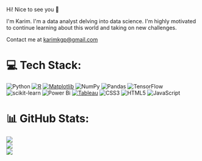 Hi! Nice to see you 👋 

I'm Karim. I'm a data analyst delving into data science. I'm highly motivated to continue learning about this world and taking on new challenges.

Contact me at karimkgp@gmail.com

# 💻 Tech Stack:
![Python](https://img.shields.io/badge/python-3670A0?style=for-the-badge&logo=python&logoColor=ffdd54) [![R](https://img.shields.io/badge/R-276DC3?style=for-the-badge&logo=r&logoColor=white)](https://www.r-project.org/)
[![Matplotlib](https://img.shields.io/badge/Matplotlib-e8edfd?style=for-the-badge&logo=python&logoColor=black)](https://matplotlib.org/)
 ![NumPy](https://img.shields.io/badge/numpy-%23013243.svg?style=for-the-badge&logo=numpy&logoColor=white) ![Pandas](https://img.shields.io/badge/pandas-%23150458.svg?style=for-the-badge&logo=pandas&logoColor=white) ![TensorFlow](https://img.shields.io/badge/TensorFlow-%23FF6F00.svg?style=for-the-badge&logo=TensorFlow&logoColor=white) ![scikit-learn](https://img.shields.io/badge/scikit--learn-%23F7931E.svg?style=for-the-badge&logo=scikit-learn&logoColor=white) ![Power Bi](https://img.shields.io/badge/power_bi-F2C811?style=for-the-badge&logo=powerbi&logoColor=black) [![Tableau](https://img.shields.io/badge/Tableau-426cd5?style=for-the-badge&logo=tableau&logoColor=black)](https://www.tableau.com/) ![CSS3](https://img.shields.io/badge/css3-%231572B6.svg?style=for-the-badge&logo=css3&logoColor=white) ![HTML5](https://img.shields.io/badge/html5-%23E34F26.svg?style=for-the-badge&logo=html5&logoColor=white) ![JavaScript](https://img.shields.io/badge/javascript-%23323330.svg?style=for-the-badge&logo=javascript&logoColor=%23F7DF1E)


# 📊 GitHub Stats:
![](https://github-readme-stats.vercel.app/api?username=karimgp&theme=radical&hide_border=false&include_all_commits=false&count_private=false)<br/>
![](https://github-readme-streak-stats.herokuapp.com/?user=karimgp&theme=radical&hide_border=false)<br/>
![](https://github-readme-stats.vercel.app/api/top-langs/?username=karimgp&theme=radical&hide_border=false&include_all_commits=false&count_private=false&layout=compact)

<!-- Proudly created with GPRM ( https://gprm.itsvg.in ) -->

